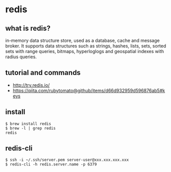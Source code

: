 # redis

## what is redis?
in-memory data structure store, used as a database, cache and message broker. It supports data structures such as strings, hashes, lists, sets, sorted sets with range queries, bitmaps, hyperloglogs and geospatial indexes with radius queries.

## tutorial and commands
- http://try.redis.io/
- https://qiita.com/rubytomato@github/items/d66d932959d596876ab5#keys

## install

```
$ brew install redis
$ brew -l | grep redis
redis
```

## redis-cli

```
$ ssh -i ~/.ssh/server.pem server-user@xxx.xxx.xxx.xxx
$ redis-cli -h redis.server.name -p 6379
```
